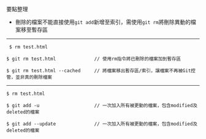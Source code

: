 要點整理
- 刪除的檔案不能直接使用`git add`新增至索引，需使用`git rm`將刪除異動的檔案移至暫存區

---

```
 $ rm test.html
```

```
$ git rm test.html				// 使用rm指令將已刪除的檔案加到暫存區
```

```
$ git rm test.html --cached		// 將檔案移出暫存區/索引，讓檔案不再被Git控管，並非真的刪除檔案
```

---

```
$ rm test.html
```

```
$ git add -u					// 一次加入所有被更動的檔案，包含modified及deleted的檔案
```

```
$ git add --update				// 一次加入所有被更動的檔案，包含modified及deleted的檔案
```

